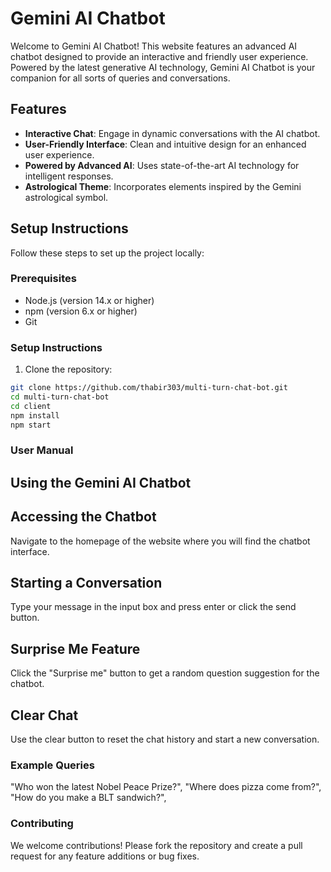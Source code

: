 # Gemini AI Chatbot

Welcome to Gemini AI Chatbot! This website features an advanced AI chatbot designed to provide an interactive and friendly user experience. Powered by the latest generative AI technology, Gemini AI Chatbot is your companion for all sorts of queries and conversations.

## Features

- **Interactive Chat**: Engage in dynamic conversations with the AI chatbot.
- **User-Friendly Interface**: Clean and intuitive design for an enhanced user experience.
- **Powered by Advanced AI**: Uses state-of-the-art AI technology for intelligent responses.
- **Astrological Theme**: Incorporates elements inspired by the Gemini astrological symbol.

## Setup Instructions

Follow these steps to set up the project locally:

### Prerequisites

- Node.js (version 14.x or higher)
- npm (version 6.x or higher)
- Git

### Setup Instructions

1. Clone the repository:
```bash
git clone https://github.com/thabir303/multi-turn-chat-bot.git
cd multi-turn-chat-bot
cd client
npm install
npm start
```

### User Manual
## Using the Gemini AI Chatbot
## Accessing the Chatbot
Navigate to the homepage of the website where you will find the chatbot interface.

## Starting a Conversation
Type your message in the input box and press enter or click the send button.

## Surprise Me Feature
Click the "Surprise me" button to get a random question suggestion for the chatbot.

## Clear Chat
Use the clear button to reset the chat history and start a new conversation.

### Example Queries
"Who won the latest Nobel Peace Prize?",
"Where does pizza come from?",
"How do you make a BLT sandwich?",

### Contributing
We welcome contributions! Please fork the repository and create a pull request for any feature additions or bug fixes.
